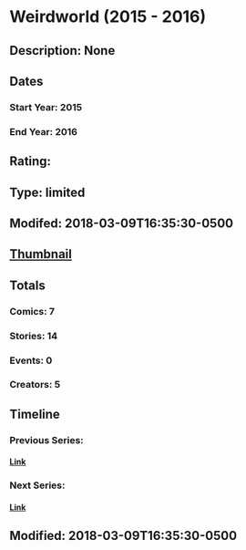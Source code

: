 # Weirdworld (2015 - 2016)
## Description: None
## Dates
### Start Year: 2015
### End Year: 2016
## Rating: 
## Type: limited
## Modifed: 2018-03-09T16:35:30-0500
## [Thumbnail](http://i.annihil.us/u/prod/marvel/i/mg/9/80/5697d6a0b6bf1.jpg)
## Totals
### Comics: 7
### Stories: 14
### Events: 0
### Creators: 5
## Timeline
### Previous Series: 
#### [Link]()
### Next Series: 
#### [Link]()
## Modified: 2018-03-09T16:35:30-0500